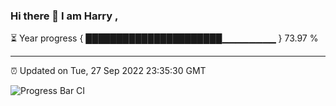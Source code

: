 ### Hi there 👋 I am Harry , 

⏳ Year progress { ██████████████████████▁▁▁▁▁▁▁▁ } 73.97 %

---

⏰ Updated on Tue, 27 Sep 2022 23:35:30 GMT

![Progress Bar CI](https://github.com/duykhang68/duykhang68/workflows/Progress%20Bar%20CI/badge.svg)
